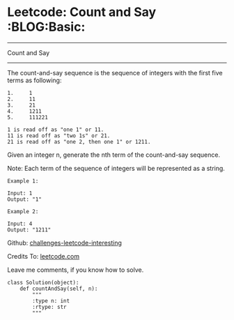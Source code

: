# Leetcode: Count and Say     :BLOG:Basic:


---

Count and Say  

---

The count-and-say sequence is the sequence of integers with the first five terms as following:  

    1.     1
    2.     11
    3.     21
    4.     1211
    5.     111221

    1 is read off as "one 1" or 11.
    11 is read off as "two 1s" or 21.
    21 is read off as "one 2, then one 1" or 1211.

Given an integer n, generate the nth term of the count-and-say sequence.  

Note: Each term of the sequence of integers will be represented as a string.  

    Example 1:
    
    Input: 1
    Output: "1"

    Example 2:
    
    Input: 4
    Output: "1211"

Github: [challenges-leetcode-interesting](https://github.com/DennyZhang/challenges-leetcode-interesting/tree/master/count-and-say)  

Credits To: [leetcode.com](https://leetcode.com/problems/count-and-say/description/)  

Leave me comments, if you know how to solve.  

    class Solution(object):
        def countAndSay(self, n):
            """
            :type n: int
            :rtype: str
            """
